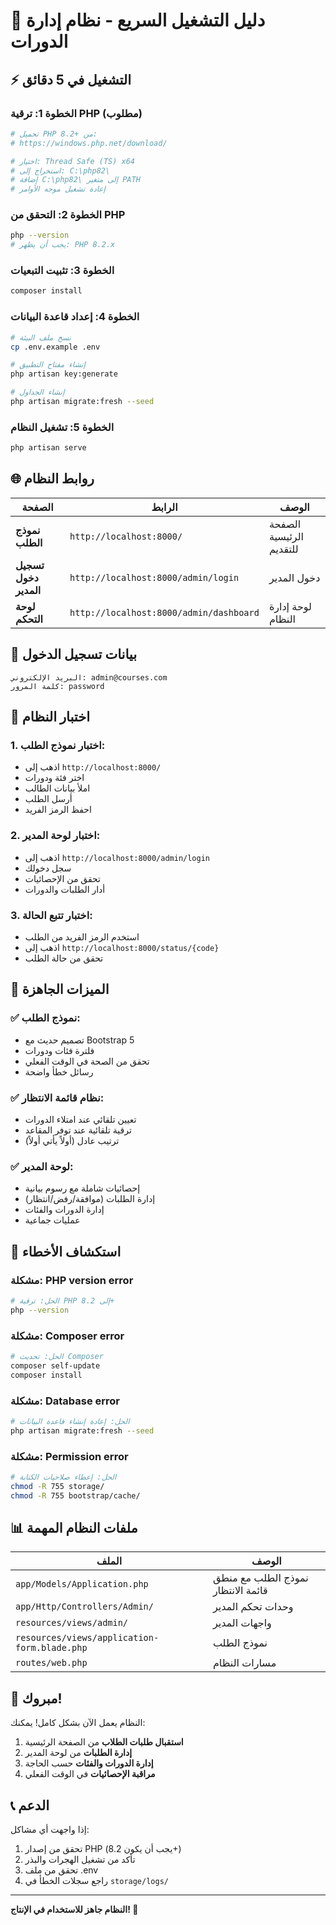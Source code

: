 # 🚀 دليل التشغيل السريع - نظام إدارة الدورات

## ⚡ **التشغيل في 5 دقائق**

### **الخطوة 1: ترقية PHP (مطلوب)**

```bash
# تحميل PHP 8.2+ من:
# https://windows.php.net/download/

# اختيار: Thread Safe (TS) x64
# استخراج إلى: C:\php82\
# إضافة C:\php82\ إلى متغير PATH
# إعادة تشغيل موجه الأوامر
```

### **الخطوة 2: التحقق من PHP**

```bash
php --version
# يجب أن يظهر: PHP 8.2.x
```

### **الخطوة 3: تثبيت التبعيات**

```bash
composer install
```

### **الخطوة 4: إعداد قاعدة البيانات**

```bash
# نسخ ملف البيئة
cp .env.example .env

# إنشاء مفتاح التطبيق
php artisan key:generate

# إنشاء الجداول
php artisan migrate:fresh --seed
```

### **الخطوة 5: تشغيل النظام**

```bash
php artisan serve
```

## 🌐 **روابط النظام**

| الصفحة                | الرابط                                  | الوصف                   |
| --------------------- | --------------------------------------- | ----------------------- |
| **نموذج الطلب**       | `http://localhost:8000/`                | الصفحة الرئيسية للتقديم |
| **تسجيل دخول المدير** | `http://localhost:8000/admin/login`     | دخول المدير             |
| **لوحة التحكم**       | `http://localhost:8000/admin/dashboard` | لوحة إدارة النظام       |

## 🔑 **بيانات تسجيل الدخول**

```
البريد الإلكتروني: admin@courses.com
كلمة المرور: password
```

## 📱 **اختبار النظام**

### **1. اختبار نموذج الطلب:**

-   اذهب إلى `http://localhost:8000/`
-   اختر فئة ودورات
-   املأ بيانات الطالب
-   أرسل الطلب
-   احفظ الرمز الفريد

### **2. اختبار لوحة المدير:**

-   اذهب إلى `http://localhost:8000/admin/login`
-   سجل دخولك
-   تحقق من الإحصائيات
-   أدار الطلبات والدورات

### **3. اختبار تتبع الحالة:**

-   استخدم الرمز الفريد من الطلب
-   اذهب إلى `http://localhost:8000/status/{code}`
-   تحقق من حالة الطلب

## 🎯 **الميزات الجاهزة**

### ✅ **نموذج الطلب:**

-   تصميم حديث مع Bootstrap 5
-   فلترة فئات ودورات
-   تحقق من الصحة في الوقت الفعلي
-   رسائل خطأ واضحة

### ✅ **نظام قائمة الانتظار:**

-   تعيين تلقائي عند امتلاء الدورات
-   ترقية تلقائية عند توفر المقاعد
-   ترتيب عادل (أولاً يأتي أولاً)

### ✅ **لوحة المدير:**

-   إحصائيات شاملة مع رسوم بيانية
-   إدارة الطلبات (موافقة/رفض/انتظار)
-   إدارة الدورات والفئات
-   عمليات جماعية

## 🔧 **استكشاف الأخطاء**

### **مشكلة: PHP version error**

```bash
# الحل: ترقية PHP إلى 8.2+
php --version
```

### **مشكلة: Composer error**

```bash
# الحل: تحديث Composer
composer self-update
composer install
```

### **مشكلة: Database error**

```bash
# الحل: إعادة إنشاء قاعدة البيانات
php artisan migrate:fresh --seed
```

### **مشكلة: Permission error**

```bash
# الحل: إعطاء صلاحيات الكتابة
chmod -R 755 storage/
chmod -R 755 bootstrap/cache/
```

## 📊 **ملفات النظام المهمة**

| الملف                                        | الوصف                              |
| -------------------------------------------- | ---------------------------------- |
| `app/Models/Application.php`                 | نموذج الطلب مع منطق قائمة الانتظار |
| `app/Http/Controllers/Admin/`                | وحدات تحكم المدير                  |
| `resources/views/admin/`                     | واجهات المدير                      |
| `resources/views/application-form.blade.php` | نموذج الطلب                        |
| `routes/web.php`                             | مسارات النظام                      |

## 🎉 **مبروك!**

النظام يعمل الآن بشكل كامل! يمكنك:

1. **استقبال طلبات الطلاب** من الصفحة الرئيسية
2. **إدارة الطلبات** من لوحة المدير
3. **إدارة الدورات والفئات** حسب الحاجة
4. **مراقبة الإحصائيات** في الوقت الفعلي

## 📞 **الدعم**

إذا واجهت أي مشاكل:

1. تحقق من إصدار PHP (يجب أن يكون 8.2+)
2. تأكد من تشغيل الهجرات والبذر
3. تحقق من ملف .env
4. راجع سجلات الخطأ في `storage/logs/`

---

**النظام جاهز للاستخدام في الإنتاج! 🚀**
